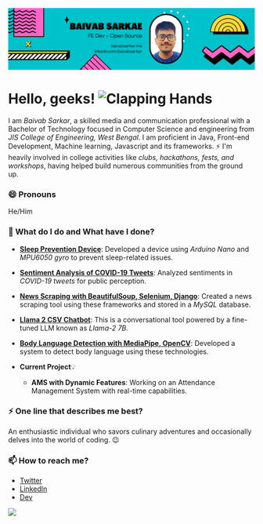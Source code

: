 <img src = "assets/cover (2).png">

# Hello, geeks! <img src="https://raw.githubusercontent.com/Tarikul-Islam-Anik/Animated-Fluent-Emojis/master/Emojis/Hand%20gestures/Clapping%20Hands.png" alt="Clapping Hands" width="40" />
I am _Baivab Sarkar_, a skilled media and communication professional with a Bachelor of Technology focused in Computer Science and engineering from _JIS College of Engineering, West Bengal_. I am proficient in Java, Front-end Development, Machine learning, Javascript and its frameworks. ⚡ I'm heavily involved in college activities like *clubs, hackathons, fests, and workshops*, having helped build numerous communities from the ground up.

### 😄 Pronouns
He/Him

### 🌱 What do I do and What have I done? 

- **[Sleep Prevention Device](https://github.com/ThisIs-Developer/Sleep-Prevention-Device)**: Developed a device using *Arduino Nano* and *MPU6050 gyro* to prevent sleep-related issues.
- **[Sentiment Analysis of COVID-19 Tweets](https://github.com/ThisIs-Developer/Sentiment-Analysis-of-Covid-19-Tweets)**: Analyzed sentiments in *COVID-19 tweets* for public perception.
- **[News Scraping with BeautifulSoup, Selenium, Django](https://github.com/ThisIs-Developer/News-Scraping-using-BeautyfulSoup-Selenium-with-Django)**: Created a news scraping tool using these frameworks and stored in a *MySQL* database.
- **[Llama 2 CSV Chatbot](https://github.com/ThisIs-Developer/Llama-2-GGML-CSV-Chatbot)**: This is a conversational tool powered by a fine-tuned LLM known as *Llama-2 7B*.
- **[Body Language Detection with MediaPipe, OpenCV](https://github.com/ThisIs-Developer/Body-Language-Detection-with-MediaPipe-and-OpenCV)**: Developed a system to detect body language using these technologies.

 -  **Current Project**💡
    *  **AMS with Dynamic Features**: Working on an Attendance Management System with real-time capabilities.


### ⚡ One line that describes me best? 
An enthusiastic individual who savors culinary adventures and occasionally delves into the world of coding. 😉

### 📫 How to reach me?
- [Twitter](https://twitter.com/thisisdeveloper) 
- [LinkedIn](https://www.linkedin.com/in/baivabsarkar/)
- [Dev](https://dev.to/thisisdeveloper)

<img src="https://streak-stats.demolab.com?user=ThisIs-Developer" />
